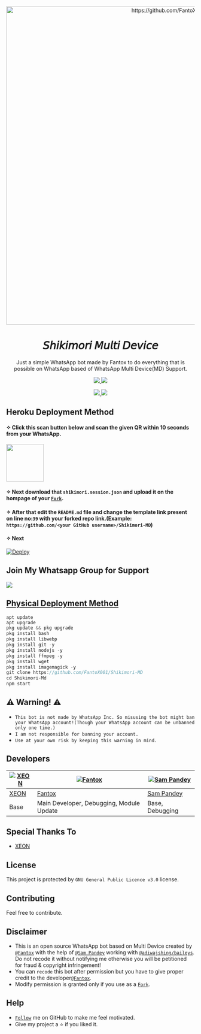 </br>
<p align="center"  >
  <img src="https://wallpapercave.com/wp/wp11084303.jpg" width="850" alt="https://github.com/FantoX001" />
</p>
<h1 align="center"> 𝘚𝘩𝘪𝘬𝘪𝘮𝘰𝘳𝘪 𝘔𝘶𝘭𝘵𝘪 𝘋𝘦𝘷𝘪𝘤𝘦 
</h1>
<p align="center"> 
  Just a simple WhatsApp bot made by Fantox to do everything that is possible on WhatsApp based of WhatsApp Multi Device(MD) Support.

<p align="center">
  <a href="https://github.com/FantoX001/Shikimori-MD/fork">
    <img src="https://img.shields.io/github/forks/FantoX001/Shikimori-MD?label=Fork&style=social">
    
    
  <a href="https://github.com/FantoX001/Shikimori-MD/stargazers">
    <img src="https://img.shields.io/github/stars/FantoX001/Shikimori-MD?style=social">
  </a>

<p align="center">
  <a href="https://github.com/FantoX001/Shikimori-MD">
    <img src="https://visitor-badge.glitch.me/badge?page_id=https://github.com/FantoX001/Shikimori-MD.visitor-badge&left_text=Total%20Repo%20Visits">
    
    
<a href="https://github.com/FantoX001">
    <img src="(https://visitor-badge.glitch.me/badge?page_id=https://github.com/FantoX001/Shikimori-MD.visitor-badge&left_text=Total%20Repo%20Visitors)">
  </a>
    
   
    
## Heroku Deployment Method 
#### ✧ Click this scan button below and scan the given QR within 10 seconds from your WhatsApp. 
<a href="https://shikimoriqr.herokuapp.com/"><img src="https://play-lh.googleusercontent.com/901aMQFFnVoX2T-YuJmTIwpPve_SUgMv_QSyzMSPtAqt_l0CyXN1DxfD6xXU0r2f9iM=w240-h480-rw" width="100" />
</a>
#### ✧ Next download that `shikimori.session.json` and upload it on the hompage of your [`Fork`](https://github.com/FantoX001/Shikimori-MD/fork).

#### ✧ After that edit the `README.md` file and change the template link present on line no:`39` with your forked repo link.(Example: `https://github.com/<your GitHub username>/Shikimori-MD`)

#### ✧ Next

[![Deploy](https://www.herokucdn.com/deploy/button.svg)](https://heroku.com/deploy?template=https://github.com/FantoX001/Shikimori-MD)

## Join My Whatsapp Group for Support

<a href="https://chat.whatsapp.com/JcBzjRIxM5UHfuJbt0KrWt"><img src="https://img.shields.io/badge/Join Group-25D366?style=for-the-badge&logo=whatsapp&logoColor=white" />


## Physical Deployment Method
```js
apt update
apt upgrade
pkg update && pkg upgrade
pkg install bash
pkg install libwebp
pkg install git -y
pkg install nodejs -y 
pkg install ffmpeg -y 
pkg install wget
pkg install imagemagick -y
git clone https://github.com/FantoX001/Shikimori-MD
cd Shikimori-Md
npm start
```

## ⚠️ Warning! ⚠️
- `This bot is not made by WhatsApp Inc. So misusing the bot might ban your WhatsApp account!(Though your WhatsApp account can be unbanned only one time.)`
- `I am not responsible for banning your account.`
- `Use at your own risk by keeping this warning in mind.`
 

## Developers

[![XEON](https://github.com/dgxeon.png?size=100)](https://github.com/dgxeon) | [![Fantox](https://github.com/fantox001.png?size=100)](https://github.com/fantox001) | [![Sam Pandey](https://github.com/sampandey001.png?size=109)](https://github.com/sampandey001)
----|----|----
[XEON](https://github.com/dgxeon) | [Fantox](https://github.com/FantoX001) | [Sam Pandey](https://github.com/sampandey001) 
Base  | Main Developer, Debugging, Module Update |Base, Debugging

## Special Thanks To 
- [XEON](https://github.com/dgxeon)

## License
This project is protected by `GNU General Public Licence v3.0` license.

## Contributing
Feel free to contribute.

## Disclaimer
- This is an open source WhatsApp bot based on Multi Device created by [`@Fantox`](https://github.com/FantoX001) with the help of [`@Sam Pandey`](https://github.com/SamPandey001) working with [`@adiwajshing/baileys`](https://github.com/adiwajshing/baileys). Do not recode it without notifying me otherwise you will be petitioned for fraud & copyright infringement!
- You can `recode` this bot after permission but you have to give proper credit to the developer[`@Fantox`](https://github.com/FantoX001).
- Modify permission is granted only if you use as a [`Fork`](https://github.com/FantoX001/Shikimori-MD/fork).

## Help
- [`Follow`](https://github.com/FantoX001/#follow) me on GitHub to make me feel motivated.
- Give my project a ⭐ if you liked it.
